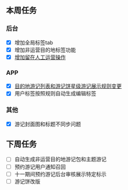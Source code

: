 ## 本周任务

### 后台
- [x] 增加全局标签tab
- [x] 增加非运营目的地标签功能
- [x] [增加留在人工运营操作](https://jira.mafengwo.cn/browse/COMMUNITY-1748)

### APP
- [x] [目的地游记列表和游记饼星级游记展示规则变更](https://jira.mafengwo.cn/browse/COMMUNITY-1743)
- [x] 用户标签按照规则自动生成编辑标签

### 其他
- [x] 游记封面图和标题不同步问题

## 下周任务

- [ ] 自动生成非运营目的地游记包和主题游记
- [ ] 预约游记用户通知召回
- [ ] 十一期间预约游记后台审核展示特定标示
- [ ] 游记饼改版